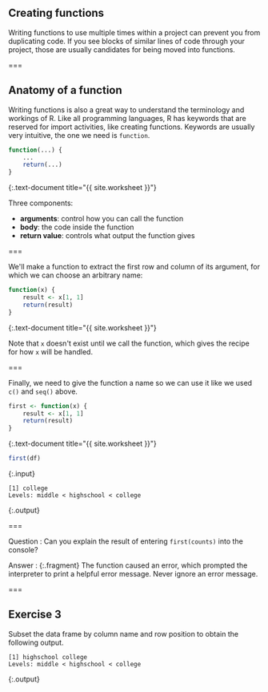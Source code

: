 ---
---

## Creating functions

Writing functions to use multiple times within a project can prevent you from duplicating code. If you see blocks of similar lines of code through your project, those are usually candidates for being moved into functions.

===

## Anatomy of a function

Writing functions is also a great way to understand the terminology and workings of R. Like all programming languages, R has keywords that are reserved for import activities, like creating functions. Keywords are usually very intuitive, the one we need is `function`.


~~~r
function(...) {
    ...
    return(...)
}
~~~
{:.text-document title="{{ site.worksheet }}"}

Three components:

* __arguments__: control how you can call the function
* __body__: the code inside the function
* __return value__: controls what output the function gives

===

We'll make a function to extract the first row and column of its argument, for which we can choose an arbitrary name:


~~~r
function(x) {
    result <- x[1, 1]
    return(result)
}
~~~
{:.text-document title="{{ site.worksheet }}"}

Note that `x` doesn't exist until we call the function, which gives the recipe for how `x` will be handled.

===

Finally, we need to give the function a name so we can use it like we used `c()` and `seq()` above.


~~~r
first <- function(x) {
    result <- x[1, 1]
    return(result)
}
~~~
{:.text-document title="{{ site.worksheet }}"}


~~~r
first(df)
~~~
{:.input}
~~~
[1] college
Levels: middle < highschool < college
~~~
{:.output}

===

Question
: Can you explain the result of entering `first(counts)` into the console?

Answer
: {:.fragment} The function caused an error, which prompted the interpreter to print a helpful error message. Never ignore an error message.

===

## Exercise 3

Subset the data frame by column name and row position to obtain the following output.

~~~
[1] highschool college
Levels: middle < highschool < college
~~~
{:.output}
